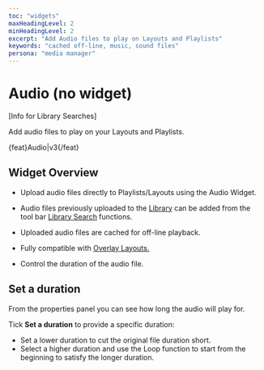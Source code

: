 ```yaml
---
toc: "widgets"
maxHeadingLevel: 2
minHeadingLevel: 2
excerpt: "Add Audio files to play on Layouts and Playlists"
keywords: "cached off-line, music, sound files"
persona: "media manager"
---
```


# Audio (no widget)

[Info for Library Searches]

Add audio files to play on your Layouts and Playlists.

{feat}Audio|v3{/feat}

## Widget Overview

- Upload audio files directly to Playlists/Layouts using the Audio Widget.
- Audio files previously uploaded to the [Library](media_library.html) can be added from the tool bar [Library Search](layouts_library_search.html) functions.
- Uploaded audio files are cached for off-line playback.

- Fully compatible with [Overlay Layouts.](layouts_overlay.html)

- Control the duration of the audio file.


## Set a duration

From the properties panel you can see how long the audio will play for.

Tick **Set a duration** to provide a specific duration:

- Set a lower duration to cut the original file duration short.
- Select a higher duration and use the Loop function to start from the beginning to satisfy the longer duration.







